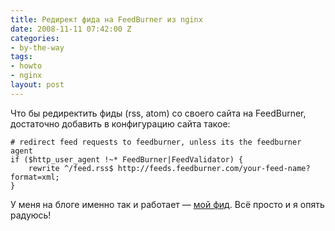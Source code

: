 ```yaml
---
title: Редирект фида на FeedBurner из nginx
date: 2008-11-11 07:42:00 Z
categories:
- by-the-way
tags:
- howto
- nginx
layout: post
---
```


Что бы редиректить фиды (rss, atom) со своего сайта на FeedBurner, достаточно добавить в конфигурацию сайта такое:

    # redirect feed requests to feedburner, unless its the feedburner agent
    if ($http_user_agent !~* FeedBurner|FeedValidator) {
        rewrite ^/feed.rss$ http://feeds.feedburner.com/your-feed-name?format=xml;
    }

У меня на блоге именно так и работает — [мой фид](/blog/feed/latest/). Всё просто и я опять радуюсь!


